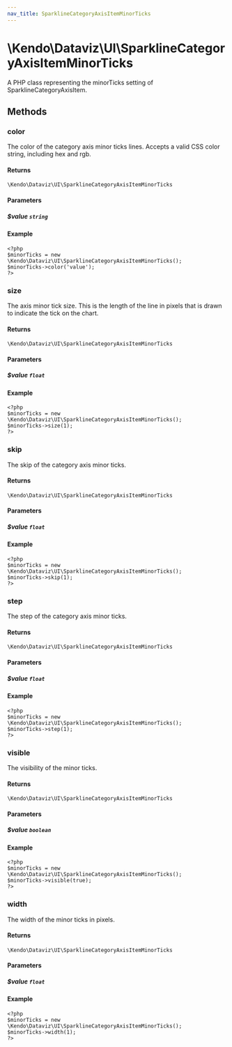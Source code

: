 ```yaml
---
nav_title: SparklineCategoryAxisItemMinorTicks
---
```


# \Kendo\Dataviz\UI\SparklineCategoryAxisItemMinorTicks

A PHP class representing the minorTicks setting of SparklineCategoryAxisItem.


## Methods

### color
The color of the category axis minor ticks lines. Accepts a valid CSS color string, including hex and rgb.

#### Returns
`\Kendo\Dataviz\UI\SparklineCategoryAxisItemMinorTicks`

#### Parameters

##### $value `string`



#### Example 
    <?php
    $minorTicks = new \Kendo\Dataviz\UI\SparklineCategoryAxisItemMinorTicks();
    $minorTicks->color('value');
    ?>

### size
The axis minor tick size. This is the length of the line in pixels that is drawn to indicate the tick
on the chart.

#### Returns
`\Kendo\Dataviz\UI\SparklineCategoryAxisItemMinorTicks`

#### Parameters

##### $value `float`



#### Example 
    <?php
    $minorTicks = new \Kendo\Dataviz\UI\SparklineCategoryAxisItemMinorTicks();
    $minorTicks->size(1);
    ?>

### skip
The skip of the category axis minor ticks.

#### Returns
`\Kendo\Dataviz\UI\SparklineCategoryAxisItemMinorTicks`

#### Parameters

##### $value `float`



#### Example 
    <?php
    $minorTicks = new \Kendo\Dataviz\UI\SparklineCategoryAxisItemMinorTicks();
    $minorTicks->skip(1);
    ?>

### step
The step of the category axis minor ticks.

#### Returns
`\Kendo\Dataviz\UI\SparklineCategoryAxisItemMinorTicks`

#### Parameters

##### $value `float`



#### Example 
    <?php
    $minorTicks = new \Kendo\Dataviz\UI\SparklineCategoryAxisItemMinorTicks();
    $minorTicks->step(1);
    ?>

### visible
The visibility of the minor ticks.

#### Returns
`\Kendo\Dataviz\UI\SparklineCategoryAxisItemMinorTicks`

#### Parameters

##### $value `boolean`



#### Example 
    <?php
    $minorTicks = new \Kendo\Dataviz\UI\SparklineCategoryAxisItemMinorTicks();
    $minorTicks->visible(true);
    ?>

### width
The width of the minor ticks in pixels.

#### Returns
`\Kendo\Dataviz\UI\SparklineCategoryAxisItemMinorTicks`

#### Parameters

##### $value `float`



#### Example 
    <?php
    $minorTicks = new \Kendo\Dataviz\UI\SparklineCategoryAxisItemMinorTicks();
    $minorTicks->width(1);
    ?>

